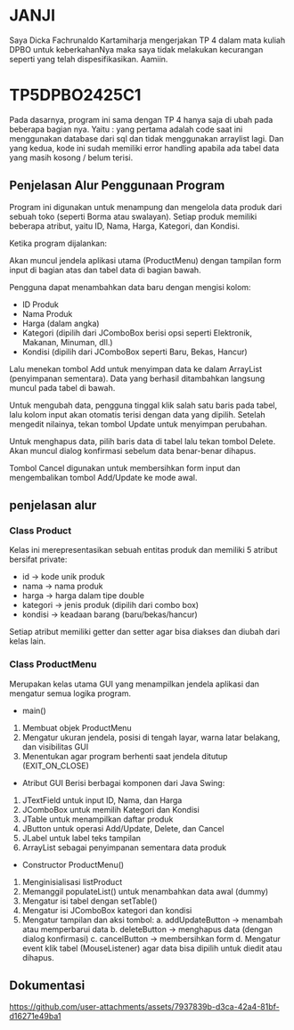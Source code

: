 # JANJI
Saya Dicka Fachrunaldo Kartamiharja mengerjakan TP 4 dalam mata kuliah DPBO untuk keberkahanNya maka saya tidak melakukan kecurangan seperti yang telah dispesifikasikan. Aamiin.

# TP5DPBO2425C1

Pada dasarnya, program ini sama dengan TP 4 hanya saja di ubah pada beberapa bagian nya. Yaitu :
yang pertama adalah code saat ini menggunakan database dari sql dan tidak menggunakan arraylist lagi.
Dan yang kedua, kode ini sudah memiliki error handling apabila ada tabel data yang masih kosong / belum terisi.

## Penjelasan Alur Penggunaan Program

Program ini digunakan untuk menampung dan mengelola data produk dari sebuah toko (seperti Borma atau swalayan).
Setiap produk memiliki beberapa atribut, yaitu ID, Nama, Harga, Kategori, dan Kondisi.

Ketika program dijalankan:

Akan muncul jendela aplikasi utama (ProductMenu) dengan tampilan form input di bagian atas dan tabel data di bagian bawah.

Pengguna dapat menambahkan data baru dengan mengisi kolom:
- ID Produk
- Nama Produk
- Harga (dalam angka)
- Kategori (dipilih dari JComboBox berisi opsi seperti Elektronik, Makanan, Minuman, dll.)
- Kondisi (dipilih dari JComboBox seperti Baru, Bekas, Hancur)

Lalu menekan tombol Add untuk menyimpan data ke dalam ArrayList (penyimpanan sementara).
Data yang berhasil ditambahkan langsung muncul pada tabel di bawah.

Untuk mengubah data, pengguna tinggal klik salah satu baris pada tabel, lalu kolom input akan otomatis terisi dengan data yang dipilih.
Setelah mengedit nilainya, tekan tombol Update untuk menyimpan perubahan.

Untuk menghapus data, pilih baris data di tabel lalu tekan tombol Delete.
Akan muncul dialog konfirmasi sebelum data benar-benar dihapus.

Tombol Cancel digunakan untuk membersihkan form input dan mengembalikan tombol Add/Update ke mode awal.


## penjelasan alur

### Class Product
Kelas ini merepresentasikan sebuah entitas produk dan memiliki 5 atribut bersifat private:
- id → kode unik produk
- nama → nama produk
- harga → harga dalam tipe double
- kategori → jenis produk (dipilih dari combo box)
- kondisi → keadaan barang (baru/bekas/hancur)

Setiap atribut memiliki getter dan setter agar bisa diakses dan diubah dari kelas lain.

### Class ProductMenu
Merupakan kelas utama GUI yang menampilkan jendela aplikasi dan mengatur semua logika program.
- main()
1. Membuat objek ProductMenu
2. Mengatur ukuran jendela, posisi di tengah layar, warna latar belakang, dan visibilitas GUI
3. Menentukan agar program berhenti saat jendela ditutup (EXIT_ON_CLOSE)

- Atribut GUI
Berisi berbagai komponen dari Java Swing:
1. JTextField untuk input ID, Nama, dan Harga
2. JComboBox untuk memilih Kategori dan Kondisi
3. JTable untuk menampilkan daftar produk
4. JButton untuk operasi Add/Update, Delete, dan Cancel
5. JLabel untuk label teks tampilan
6. ArrayList<Product> sebagai penyimpanan sementara data produk

- Constructor ProductMenu()
1. Menginisialisasi listProduct
2. Memanggil populateList() untuk menambahkan data awal (dummy)
3. Mengatur isi tabel dengan setTable()
4. Mengatur isi JComboBox kategori dan kondisi
5. Mengatur tampilan dan aksi tombol:
    a. addUpdateButton → menambah atau memperbarui data
    b. deleteButton → menghapus data (dengan dialog konfirmasi)
    c. cancelButton → membersihkan form
    d. Mengatur event klik tabel (MouseListener) agar data bisa dipilih untuk diedit atau dihapus.

## Dokumentasi
https://github.com/user-attachments/assets/7937839b-d3ca-42a4-81bf-d16271e49ba1
